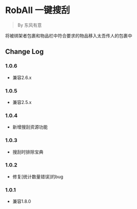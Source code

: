 # RobAll 一键搜刮
> By 东风有意

将被绑架者包裹和物品栏中符合要求的物品移入太吾传人的包裹中

## Change Log
### 1.0.6
- 兼容2.6.x
### 1.0.5
- 兼容2.5.x
### 1.0.4
- 新增搜刮资源功能
### 1.0.3
- 搜刮时排除宝典
### 1.0.2
- 修复[统计数量错误]的bug
### 1.0.1
- 兼容1.8.0